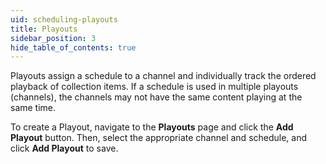 ```yaml
---
uid: scheduling-playouts
title: Playouts
sidebar_position: 3
hide_table_of_contents: true
---
```


Playouts assign a schedule to a channel and individually track the ordered playback of collection items.
If a schedule is used in multiple playouts (channels), the channels may not have the same content playing at the same time.

To create a Playout, navigate to the **Playouts** page and click the **Add Playout** button. Then, select the appropriate channel and schedule, and click **Add Playout** to save.
